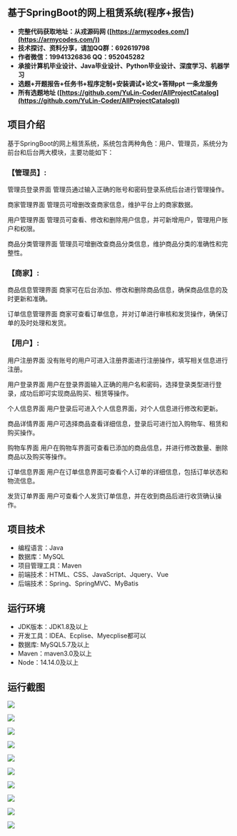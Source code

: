 ## 基于SpringBoot的网上租赁系统(程序+报告)

- <b>完整代码获取地址：从戎源码网 ([https://armycodes.com/](https://armycodes.com/))</b>
- <b>技术探讨、资料分享，请加QQ群：692619798</b> 
- <b>作者微信：19941326836  QQ：952045282</b> 
- <b>承接计算机毕业设计、Java毕业设计、Python毕业设计、深度学习、机器学习</b>
- <b>选题+开题报告+任务书+程序定制+安装调试+论文+答辩ppt 一条龙服务</b>
- <b>所有选题地址 ([https://github.com/YuLin-Coder/AllProjectCatalog](https://github.com/YuLin-Coder/AllProjectCatalog)) </b>

## 项目介绍
基于SpringBoot的网上租赁系统，系统包含两种角色：用户、管理员，系统分为前台和后台两大模块，主要功能如下：

### 【管理员】:
管理员登录界面
管理员通过输入正确的账号和密码登录系统后台进行管理操作。

商家管理界面
管理员可增删改查商家信息，维护平台上的商家数据。

用户管理界面
管理员可查看、修改和删除用户信息，并可新增用户，管理用户账户和权限。

商品分类管理界面
管理员可增删改查商品分类信息，维护商品分类的准确性和完整性。

### 【商家】:
商品信息管理界面
商家可在后台添加、修改和删除商品信息，确保商品信息的及时更新和准确。

订单信息管理界面
商家可查看订单信息，并对订单进行审核和发货操作，确保订单的及时处理和发货。

### 【用户】:
用户注册界面
没有账号的用户可进入注册界面进行注册操作，填写相关信息进行注册。

用户登录界面
用户在登录界面输入正确的用户名和密码，选择登录类型进行登录，成功后即可实现商品购买、租赁等操作。

个人信息界面
用户登录后可进入个人信息界面，对个人信息进行修改和更新。

商品详情界面
用户可选择商品查看详细信息，登录后可进行加入购物车、租赁和购买操作。

购物车界面
用户在购物车界面可查看已添加的商品信息，并进行修改数量、删除商品以及购买等操作。

订单信息界面
用户在订单信息界面可查看个人订单的详细信息，包括订单状态和物流信息。

发货订单界面
用户可查看个人发货订单信息，并在收到商品后进行收货确认操作。

## 项目技术
- 编程语言：Java
- 数据库：MySQL
- 项目管理工具：Maven
- 前端技术：HTML、CSS、JavaScript、Jquery、Vue
- 后端技术：Spring、SpringMVC、MyBatis

## 运行环境
- JDK版本：JDK1.8及以上
- 开发工具：IDEA、Ecplise、Myecplise都可以
- 数据库: MySQL5.7及以上
- Maven：maven3.0及以上
- Node：14.14.0及以上

## 运行截图
![](screenshot/1.png)

![](screenshot/2.png)

![](screenshot/3.png)

![](screenshot/4.png)

![](screenshot/5.png)

![](screenshot/6.png)

![](screenshot/7.png)

![](screenshot/8.png)

![](screenshot/9.png)

![](screenshot/10.png)
